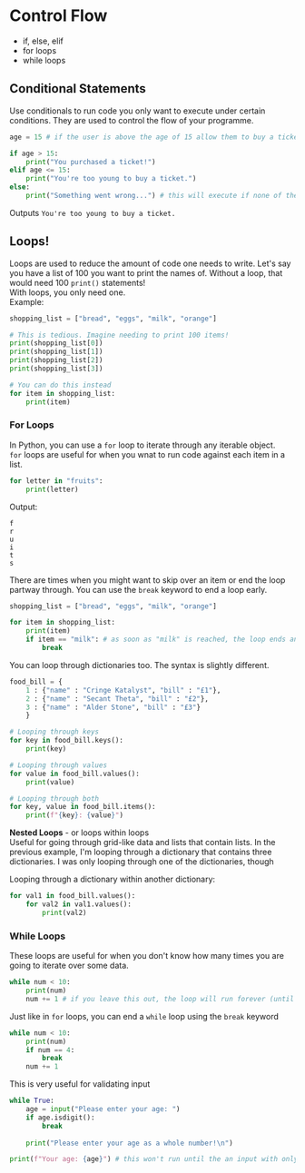 # Control Flow
- if, else, elif
- for loops
- while loops

## Conditional Statements
Use conditionals to run code you only want to execute under certain conditions. They are used to control the flow of your programme.
```python
age = 15 # if the user is above the age of 15 allow them to buy a ticket

if age > 15:
    print("You purchased a ticket!")
elif age <= 15:
    print("You're too young to buy a ticket.")
else:
    print("Something went wrong...") # this will execute if none of the other conditions are met

```
Outputs ``You're too young to buy a ticket.``

## Loops!
Loops are used to reduce the amount of code one needs to write. Let's say you have a list of 100 you want to print the names of. Without a loop, that would need 100 ``print()`` statements!  
With loops, you only need one.  
Example:
```python
shopping_list = ["bread", "eggs", "milk", "orange"]

# This is tedious. Imagine needing to print 100 items!
print(shopping_list[0])
print(shopping_list[1])
print(shopping_list[2])
print(shopping_list[3])

# You can do this instead
for item in shopping_list:
    print(item)
```

### For Loops
In Python, you can use a ``for`` loop to iterate through any iterable object.  
``for`` loops are useful for when you wnat to run code against each item in a list. 

```python
for letter in "fruits":
    print(letter)
```
Output:
```
f
r
u
i
t
s
```

There are times when you might want to skip over an item or end the loop partway through. You can use the ``break`` keyword to end a loop early.

```python
shopping_list = ["bread", "eggs", "milk", "orange"]

for item in shopping_list:
    print(item)
    if item == "milk": # as soon as "milk" is reached, the loop ends and "orange" isn't printed
        break
```

You can loop through dictionaries too. The syntax is slightly different.

```python
food_bill = {
    1 : {"name" : "Cringe Katalyst", "bill" : "£1"},
    2 : {"name" : "Secant Theta", "bill" : "£2"},
    3 : {"name" : "Alder Stone", "bill" : "£3"}
    }

# Looping through keys
for key in food_bill.keys():
    print(key)

# Looping through values
for value in food_bill.values():
    print(value)

# Looping through both
for key, value in food_bill.items():
    print(f"{key}: {value}")

```

**Nested Loops** - or loops within loops  
Useful for going through grid-like data and lists that contain lists. In the previous example, I'm looping through a dictionary that contains three dictionaries. I was only looping through one of the dictionaries, though

Looping through a dictionary within another dictionary:
```python
for val1 in food_bill.values():
    for val2 in val1.values():
        print(val2)
```
### While Loops
These loops are useful for when you don't know how many times you are going to iterate over some data.


```python
while num < 10:
    print(num)
    num += 1 # if you leave this out, the loop will run forever (until the programme crashes)
```

Just like in ``for`` loops, you can end a ``while`` loop using the ``break`` keyword

```python
while num < 10:
    print(num)
    if num == 4:
        break
    num += 1
```
This is very useful for validating input
```python
while True:    
    age = input("Please enter your age: ")
    if age.isdigit():
        break
  
    print("Please enter your age as a whole number!\n")

print(f"Your age: {age}") # this won't run until the an input with only digits is entered
```
